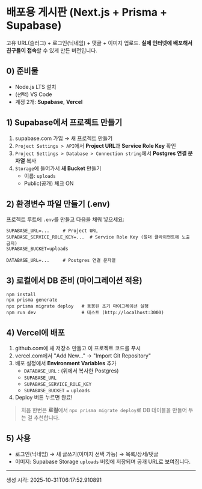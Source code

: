 # 배포용 게시판 (Next.js + Prisma + Supabase)

고유 URL(슬러그) + 로그인(닉네임) + 댓글 + 이미지 업로드.
**실제 인터넷에 배포해서 친구들이 접속**할 수 있게 만든 버전입니다.

## 0) 준비물
- Node.js LTS 설치
- (선택) VS Code
- 계정 2개: **Supabase**, **Vercel**

## 1) Supabase에서 프로젝트 만들기
1. supabase.com 가입 → 새 프로젝트 만들기
2. `Project Settings > API`에서 **Project URL**과 **Service Role Key** 확인
3. `Project Settings > Database > Connection string`에서 **Postgres 연결 문자열** 복사
4. `Storage`에 들어가서 **새 Bucket** 만들기
   - 이름: `uploads`
   - Public(공개) 체크 ON

## 2) 환경변수 파일 만들기 (.env)
프로젝트 루트에 `.env`를 만들고 다음을 채워 넣으세요:

```
SUPABASE_URL=...     # Project URL
SUPABASE_SERVICE_ROLE_KEY=...  # Service Role Key (절대 클라이언트에 노출 금지)
SUPABASE_BUCKET=uploads

DATABASE_URL=...     # Postgres 연결 문자열
```

## 3) 로컬에서 DB 준비 (마이그레이션 적용)
```
npm install
npx prisma generate
npx prisma migrate deploy   # 동봉된 초기 마이그레이션 실행
npm run dev                 # 테스트 (http://localhost:3000)
```

## 4) Vercel에 배포
1. github.com에 새 저장소 만들고 이 프로젝트 코드를 푸시
2. vercel.com에서 "Add New..." → "Import Git Repository"
3. 배포 설정에서 **Environment Variables** 추가
   - `DATABASE_URL` : (위에서 복사한 Postgres)
   - `SUPABASE_URL`
   - `SUPABASE_SERVICE_ROLE_KEY`
   - `SUPABASE_BUCKET` = `uploads`
4. Deploy 버튼 누르면 완료!

> 처음 한번은 **로컬**에서 `npx prisma migrate deploy`로 DB 테이블을 만들어 두는 걸 추천합니다.

## 5) 사용
- 로그인(닉네임) → 새 글쓰기(이미지 선택 가능) → 목록/상세/댓글
- 이미지: Supabase Storage `uploads` 버킷에 저장되며 공개 URL로 보여집니다.

---

생성 시각: 2025-10-31T06:17:52.910891
